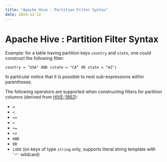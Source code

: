 ```yaml
---
title: "Apache Hive : Partition Filter Syntax"
date: 2024-12-12
---
```










# Apache Hive : Partition Filter Syntax






Example: for a table having partition keys `country` and `state`, one could construct the following filter:

`country = "USA" AND (state = "CA" OR state = "AZ")`

In particular notice that it is possible to nest sub-expressions within parentheses.

The following operators are supported when constructing filters for partition columns (derived from [HIVE-1862](https://jira.apache.org/jira/browse/HIVE-1862)):

* `=`
* `<`
* `<=`
* `>`
* `>=`
* `<>`
* `AND`
* `OR`
* `LIKE` (on keys of type `string` only, supports literal string template with '.`*'` wildcard)



 

 

